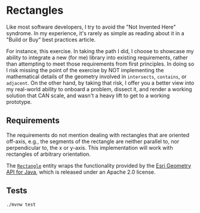 # Rectangles

Like most software developers, I try to avoid the "Not Invented Here" syndrome. In my experience, it's rarely as simple
as reading about it in a "Build or Buy" best practices article.

For instance, this exercise. In taking the path I did, I choose to showcase my ability to integrate a new (for me)
library into existing requirements, rather than attempting to meet those requirements from first principles. In doing so
I risk missing the point of the exercise by NOT implementing the mathematical details of the geometry involved
in `intersects`, `contains`, or `adjacent`. On the other hand, by taking that risk, I offer you a better view into my
real-world ability to onboard a problem, dissect it, and render a working solution that CAN scale, and wasn't a heavy
lift to get to a working prototype.

## Requirements

The requirements do not mention dealing with rectangles that are oriented off-axis, e.g., the segments of the rectangle
are neither parallel to, nor perpendicular to, the x or y-axis. This implementation will work with rectangles of
arbitrary orientation.

The [`Rectangle`][rectangle-entity] entity wraps the functionality provided by
the [Esri Geometry API for Java][esri-geometry-api-java], which is released under an Apache 2.0 license.

## Tests

```shell
./mvnw test
```

[rectangle-entity]: src/main/java/com/pteradigm/nuvalence/rectangles/Rectangle.java

[esri-geometry-api-java]: https://github.com/Esri/geometry-api-java
